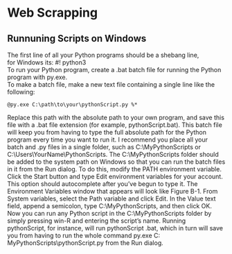 Web Scrapping
===============================

Runnuning Scripts on Windows
--------
The first line of all your Python programs should be a shebang line,              
for Windows its: #! python3                                         
To run your Python program, create a .bat batch file for running the Python program with py.exe.                      
To make a batch file, make a new text file containing a single line like the following:

```batch
@py.exe C:\path\to\your\pythonScript.py %*
```
Replace this path with the absolute path to your own program, and
save this file with a .bat file extension (for example, pythonScript.bat). This
batch file will keep you from having to type the full absolute path for the
Python program every time you want to run it. I recommend you place
all your batch and .py files in a single folder, such as C:\MyPythonScripts or
C:\Users\YourName\PythonScripts.
The C:\MyPythonScripts folder should be added to the system path on
Windows so that you can run the batch files in it from the Run dialog. To
do this, modify the PATH environment variable. Click the Start button and
type Edit environment variables for your account. This option should autocomplete
after you’ve begun
to type it. The Environment
Variables window that appears
will look like Figure B-1.
From System variables,
select the Path variable and
click Edit. In the Value text
field, append a semicolon,
type C:\MyPythonScripts,
and then click OK. Now you
can run any Python script in
the C:\MyPythonScripts folder
by simply pressing win-R and
entering the script’s name.
Running pythonScript, for
instance, will run pythonScript
.bat, which in turn will save
you from having to run the
whole command py.exe C:\
MyPythonScripts\pythonScript.py
from the Run dialog.
